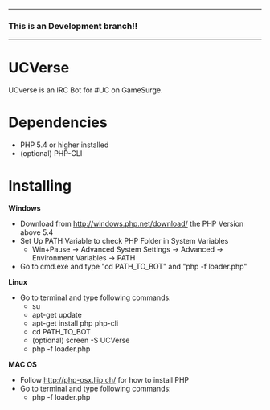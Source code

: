* * *
### This is an **Development** branch!!
* * *


UCVerse
=======

UCverse is an IRC Bot for #UC on GameSurge.

Dependencies
=======

* PHP 5.4 or higher installed
* (optional) PHP-CLI

Installing
=======

**Windows**
* Download from http://windows.php.net/download/ the PHP Version above 5.4
* Set Up PATH Variable to check PHP Folder in System Variables
  * Win+Pause -> Advanced System Settings -> Advanced -> Environment Variables -> PATH
* Go to cmd.exe and type "cd PATH_TO_BOT" and "php -f loader.php"
  
**Linux**
* Go to terminal and type following commands:
  * su
  * apt-get update
  * apt-get install php php-cli
  * cd PATH_TO_BOT
  * (optional) screen -S UCVerse
  * php -f loader.php
  
**MAC OS**
* Follow http://php-osx.liip.ch/ for how to install PHP
* Go to terminal and type following commands:
  * php -f loader.php
